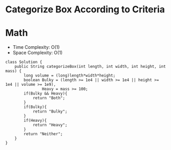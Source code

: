 # Categorize Box According to Criteria
# Math
* Time Complexity: O(1)
* Space Complexity: O(1)
```
class Solution {
    public String categorizeBox(int length, int width, int height, int mass) {
        long volume = (long)length*width*height;
        boolean Bulky = (length >= 1e4 || width >= 1e4 || height >= 1e4 || volume >= 1e9),
                Heavy = mass >= 100;
        if(Bulky && Heavy){
            return "Both";
        }
        if(Bulky){
            return "Bulky";
        }
        if(Heavy){
            return "Heavy";
        }
        return "Neither";
    }
}
```